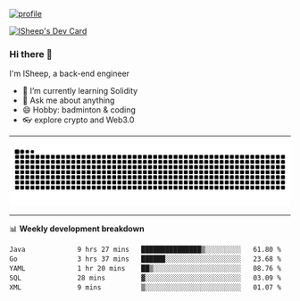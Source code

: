 [![profile](https://user-images.githubusercontent.com/54968314/208005045-e4b42f3b-833d-4242-bfcc-e764865553a2.svg)](https://www.calligrapher.ai/)

<a href="https://app.daily.dev/linziyang1106"><img src="https://api.daily.dev/devcards/v2/i4Spwx5Skx5FpTqWcwoit.png?r=kgx&type=wide" width="652" alt="ISheep's Dev Card"/></a>

### Hi there 🐏

I'm ISheep, a back-end engineer

- 🔭 I’m currently learning Solidity
- 💬 Ask me about anything
- 😄 Hobby: badminton & coding
- 👓 explore crypto and Web3.0

-------

![](https://raw.githubusercontent.com/ISheepp/ISheepp/output/github-contribution-grid-snake.svg)

-------

📊 **Weekly development breakdown**
<!--START_SECTION:waka-->

```txt
Java             9 hrs 27 mins   ███████████████▒░░░░░░░░░   61.80 %
Go               3 hrs 37 mins   ██████░░░░░░░░░░░░░░░░░░░   23.68 %
YAML             1 hr 20 mins    ██▒░░░░░░░░░░░░░░░░░░░░░░   08.76 %
SQL              28 mins         ▓░░░░░░░░░░░░░░░░░░░░░░░░   03.09 %
XML              9 mins          ▒░░░░░░░░░░░░░░░░░░░░░░░░   01.07 %
```

<!--END_SECTION:waka-->
